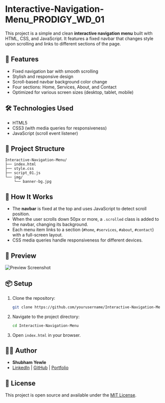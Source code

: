 # Interactive-Navigation-Menu_PRODIGY_WD_01

This project is a simple and clean **interactive navigation menu** built with HTML, CSS, and JavaScript. It features a fixed navbar that changes style upon scrolling and links to different sections of the page.

## 🚀 Features

* Fixed navigation bar with smooth scrolling
* Stylish and responsive design
* Scroll-based navbar background color change
* Four sections: Home, Services, About, and Contact
* Optimized for various screen sizes (desktop, tablet, mobile)

## 🛠️ Technologies Used

* HTML5
* CSS3 (with media queries for responsiveness)
* JavaScript (scroll event listener)

## 📁 Project Structure

```
Interactive-Navigation-Menu/
├── index.html
├── style.css
├── script_01.js
└── img/
    └── banner-bg.jpg
```

## 🧾 How It Works

* The **navbar** is fixed at the top and uses JavaScript to detect scroll position.
* When the user scrolls down 50px or more, a `.scrolled` class is added to the navbar, changing its background.
* Each menu item links to a section (`#home`, `#services`, `#about`, `#contact`) with a full-screen layout.
* CSS media queries handle responsiveness for different devices.

## 📸 Preview

![Preview Screenshot](img/banner-bg.jpg) <!-- Replace or remove this line if not applicable -->

## 📦 Setup

1. Clone the repository:

   ```bash
   git clone https://github.com/yourusername/Interactive-Navigation-Menu.git
   ```
2. Navigate to the project directory:

   ```bash
   cd Interactive-Navigation-Menu
   ```
3. Open `index.html` in your browser.

## 👨‍💻 Author

* **Shubham Yewle**
* [LinkedIn](#) | [GitHub](#) | [Portfolio](#)

## 📃 License

This project is open source and available under the [MIT License](LICENSE).
